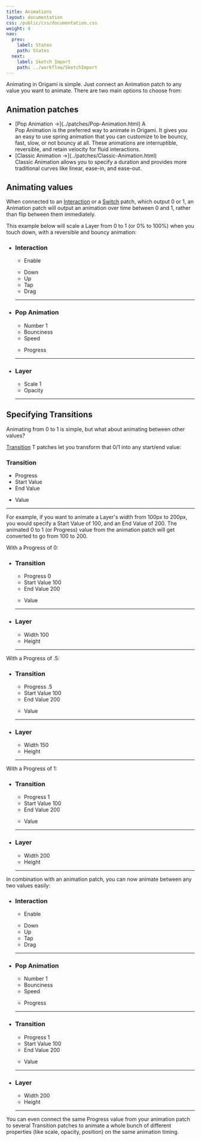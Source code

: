```yaml
---
title: Animations
layout: documentation
css: /public/css/documentation.css
weight: 4
nav:
  prev:
    label: States
    path: States
  next:
    label: Sketch Import
    path: ../workflow/SketchImport
---
```


Animating in Origami is simple. Just connect an Animation patch to any value you want to animate. There are two main options to choose from:

## Animation patches
  <ul class="bulleted-list">
    <li>
      [Pop Animation &rarr;](../patches/Pop-Animation.html) <span class="key letter inline">A</span>
      <br>
      Pop Animation is the preferred way to animate in Origami. It gives you an easy to use spring animation that you can customize to be bouncy, fast, slow, or not bouncy at all. These animations are interruptible, reversible, and retain velocity for fluid interactions.
      <br>
    <li>
      [Classic Animation &rarr;](../patches/Classic-Animation.html)
      <br>
      Classic Animation allows you to specify a duration and provides more traditional curves like linear, ease-in, and ease-out.
    </li>
  </ul>

## Animating values
When connected to an [Interaction](../patches/Interaction-2.html) or a [Switch](../patches/Switch.html) patch, which output 0 or 1, an Animation patch will output an animation over time between 0 and 1, rather than flip between them immediately.

This example below will scale a Layer from 0 to 1 (or 0% to 100%) when you touch down, with a reversible and bouncy animation:


  <ul class="patch-chain">
    <li>
      <div class="patch-block">
        <div class="patch producer">
          <h3>Interaction</h3>
          <ul class="inputs">
            <li>Enable</li>
          </ul>
          <ul class="outputs">
            <li>Down</li>
            <li>Up</li>
            <li>Tap</li>
            <li>Drag</li>
            <div class="cable"></div>
          </ul>
          <hr>
        </div>
      </div>
    </li>
    <li>
      <div class="patch-block">
        <div class="patch producer">
          <h3>Pop Animation</h3>
          <ul class="inputs">
            <li>Number <span class="patch-value">1</span></li>
            <li>Bounciness</li>
            <li>Speed</li>
          </ul>
          <ul class="outputs">
            <li>Progress</li>
            <div class="cable"></div>
          </ul>
          <hr>
        </div>
      </div>
    </li>
    <li>
      <div class="patch-block">
        <div class="patch consumer">
          <h3>Layer</h3>
          <ul class="inputs">
            <li>Scale <span class="patch-value">1</span></li>
            <li>Opacity</li>
          </ul>
          <hr>
        </div>
      </div>
    </li>
  </ul>

## Specifying Transitions
Animating from 0 to 1 is simple, but what about animating between other values?

[Transition](../patches/Transition.html) <span class="key letter inline">T</span> patches let you transform that 0/1 into any start/end value:

  <div class="patch-block">
    <div class="patch processor">
      <h3>Transition</h3>
      <ul class="inputs">
        <li>Progress</li>
        <li>Start Value</li>
        <li>End Value</li>
      </ul>
      <ul class="outputs">
        <li>Value</li>
      </ul>
      <hr>
    </div>
  </div>

For example, if you want to animate a Layer's width from 100px to 200px, you would specify a Start Value of 100, and an End Value of 200. The animated 0 to 1 (or Progress) value from the animation patch will get converted to go from 100 to 200. 

With a Progress of 0:

  <ul class="patch-chain">
    <li>
      <div class="patch-block">
        <div class="patch processor">
          <h3>Transition</h3>
          <ul class="inputs">
            <li>Progress <span class="patch-value">0</span></li>
            <li>Start Value <span class="patch-value">100</span></li>
            <li>End Value <span class="patch-value">200</span></li>
          </ul>
          <ul class="outputs">
            <li>Value</li>
            <div class="cable">
          </ul>
          <hr>
        </div>
      </div>
    </li>
    <li>
      <div class="patch-block">
        <div class="patch consumer">
          <h3>Layer</h3>
          <ul class="inputs">
            <li>Width <span class="patch-value">100</span></li>
            <li>Height</li>
          </ul>
          <hr>
        </div>
      </div>
    </li>
  </ul>


With a Progress of .5:

  <ul class="patch-chain">
    <li>
      <div class="patch-block">
        <div class="patch processor">
          <h3>Transition</h3>
          <ul class="inputs">
            <li>Progress <span class="patch-value">.5</span></li>
            <li>Start Value <span class="patch-value">100</span></li>
            <li>End Value <span class="patch-value">200</span></li>
          </ul>
          <ul class="outputs">
            <li>Value</li>
            <div class="cable">
          </ul>
          <hr>
        </div>
      </div>
    </li>
    <li>
      <div class="patch-block">
        <div class="patch consumer">
          <h3>Layer</h3>
          <ul class="inputs">
            <li>Width <span class="patch-value">150</span></li>
            <li>Height</li>
          </ul>
          <hr>
        </div>
      </div>
    </li>
  </ul>


With a Progress of 1:

  <ul class="patch-chain">
    <li>
      <div class="patch-block">
        <div class="patch processor">
          <h3>Transition</h3>
          <ul class="inputs">
            <li>Progress <span class="patch-value">1</span></li>
            <li>Start Value <span class="patch-value">100</span></li>
            <li>End Value <span class="patch-value">200</span></li>
          </ul>
          <ul class="outputs">
            <li>Value</li>
            <div class="cable">
          </ul>
          <hr>
        </div>
      </div>
    </li>
    <li>
      <div class="patch-block">
        <div class="patch consumer">
          <h3>Layer</h3>
          <ul class="inputs">
            <li>Width <span class="patch-value">200</span></li>
            <li>Height</li>
          </ul>
          <hr>
        </div>
      </div>
    </li>
  </ul>


In combination with an animation patch, you can now animate between any two values easily:


  <ul class="patch-chain">
    <li>
      <div class="patch-block">
        <div class="patch producer">
          <h3>Interaction</h3>
          <ul class="inputs">
            <li>Enable</li>
          </ul>
          <ul class="outputs">
            <li>Down</li>
            <li>Up</li>
            <li>Tap</li>
            <li>Drag</li>
            <div class="cable"></div>
          </ul>
          <hr>
        </div>
      </div>
    </li>
    <li>
      <div class="patch-block">
        <div class="patch producer">
          <h3>Pop Animation</h3>
          <ul class="inputs">
            <li>Number <span class="patch-value">1</span></li>
            <li>Bounciness</li>
            <li>Speed</li>
          </ul>
          <ul class="outputs">
            <li>Progress</li>
            <div class="cable"></div>
          </ul>
          <hr>
        </div>
      </div>
    </li>
    <li>
      <div class="patch-block">
        <div class="patch processor">
          <h3>Transition</h3>
          <ul class="inputs">
            <li>Progress <span class="patch-value">1</span></li>
            <li>Start Value <span class="patch-value">100</span></li>
            <li>End Value <span class="patch-value">200</span></li>
          </ul>
          <ul class="outputs">
            <li>Value</li>
            <div class="cable">
          </ul>
          <hr>
        </div>
      </div>
    </li>
    <li>
      <div class="patch-block">
        <div class="patch consumer">
          <h3>Layer</h3>
          <ul class="inputs">
            <li>Width <span class="patch-value">200</span></li>
            <li>Height</li>
          </ul>
          <hr>
        </div>
      </div>
    </li>
  </ul>
  
  You can even connect the same Progress value from your animation patch to several Transition patches to animate a whole bunch of different properties (like scale, opacity, position) on the same animation timing.